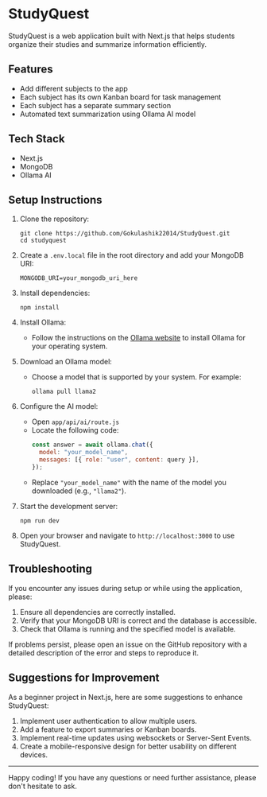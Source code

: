 # StudyQuest

StudyQuest is a web application built with Next.js that helps students organize their studies and summarize information efficiently.

## Features

- Add different subjects to the app
- Each subject has its own Kanban board for task management
- Each subject has a separate summary section
- Automated text summarization using Ollama AI model

## Tech Stack

- Next.js
- MongoDB
- Ollama AI

## Setup Instructions

1. Clone the repository:
   ```
   git clone https://github.com/Gokulashik22014/StudyQuest.git
   cd studyquest
   ```

2. Create a `.env.local` file in the root directory and add your MongoDB URI:
   ```
   MONGODB_URI=your_mongodb_uri_here
   ```

3. Install dependencies:
   ```
   npm install
   ```

4. Install Ollama:
   - Follow the instructions on the [Ollama website](https://ollama.ai/) to install Ollama for your operating system.

5. Download an Ollama model:
   - Choose a model that is supported by your system. For example:
     ```
     ollama pull llama2
     ```

6. Configure the AI model:
   - Open `app/api/ai/route.js`
   - Locate the following code:
     ```javascript
     const answer = await ollama.chat({
       model: "your_model_name",
       messages: [{ role: "user", content: query }],
     });
     ```
   - Replace `"your_model_name"` with the name of the model you downloaded (e.g., `"llama2"`).

7. Start the development server:
   ```
   npm run dev
   ```

8. Open your browser and navigate to `http://localhost:3000` to use StudyQuest.

## Troubleshooting

If you encounter any issues during setup or while using the application, please:

1. Ensure all dependencies are correctly installed.
2. Verify that your MongoDB URI is correct and the database is accessible.
3. Check that Ollama is running and the specified model is available.

If problems persist, please open an issue on the GitHub repository with a detailed description of the error and steps to reproduce it.

## Suggestions for Improvement

As a beginner project in Next.js, here are some suggestions to enhance StudyQuest:

1. Implement user authentication to allow multiple users.
2. Add a feature to export summaries or Kanban boards.
3. Implement real-time updates using websockets or Server-Sent Events.
4. Create a mobile-responsive design for better usability on different devices.

---

Happy coding! If you have any questions or need further assistance, please don't hesitate to ask.
